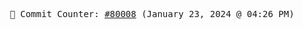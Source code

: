 <p align="center">
    <samp>
        📮 Commit Counter: <a href="https://github.com/Javascript-void0/Javascript-void0/commits/main">#80008</a> (January 23, 2024 @ 04:26 PM)
    </samp>
</p>